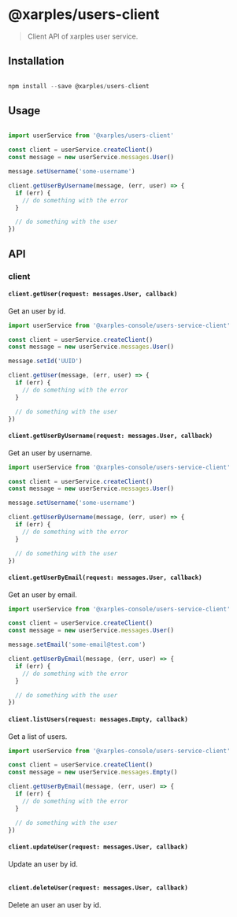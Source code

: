# @xarples/users-client

> Client API of xarples user service.

## Installation

```js

npm install --save @xarples/users-client

```

## Usage

```js

import userService from '@xarples/users-client'

const client = userService.createClient()
const message = new userService.messages.User()

message.setUsername('some-username')

client.getUserByUsername(message, (err, user) => {
  if (err) {
    // do something with the error
  }

  // do something with the user
})

```

## API

### client

#### `client.getUser(request: messages.User, callback)`

Get an user by id.

```js
import userService from '@xarples-console/users-service-client'

const client = userService.createClient()
const message = new userService.messages.User()

message.setId('UUID')

client.getUser(message, (err, user) => {
  if (err) {
    // do something with the error
  }

  // do something with the user
})

```

#### `client.getUserByUsername(request: messages.User, callback)`

Get an user by username.

```js
import userService from '@xarples-console/users-service-client'

const client = userService.createClient()
const message = new userService.messages.User()

message.setUsername('some-username')

client.getUserByUsername(message, (err, user) => {
  if (err) {
    // do something with the error
  }

  // do something with the user
})

```

#### `client.getUserByEmail(request: messages.User, callback)`

Get an user by email.

```js
import userService from '@xarples-console/users-service-client'

const client = userService.createClient()
const message = new userService.messages.User()

message.setEmail('some-email@test.com')

client.getUserByEmail(message, (err, user) => {
  if (err) {
    // do something with the error
  }

  // do something with the user
})

```

#### `client.listUsers(request: messages.Empty, callback)`

Get a list of users.

```js
import userService from '@xarples-console/users-service-client'

const client = userService.createClient()
const message = new userService.messages.Empty()

client.getUserByEmail(message, (err, user) => {
  if (err) {
    // do something with the error
  }

  // do something with the user
})

```

#### `client.updateUser(request: messages.User, callback)`

Update an user by id.

```js
```

#### `client.deleteUser(request: messages.User, callback)`

Delete an user an user by id.

```js
```

